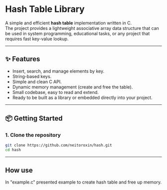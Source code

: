 # Hash Table Library

A simple and efficient **hash table** implementation written in C.  
The project provides a lightweight associative array data structure that can be used in system programming, educational tasks, or any project that requires fast key-value lookup.

---

## ✨ Features

- Insert, search, and manage elements by key.
- String-based keys.
- Simple and clean C API.
- Dynamic memory management (create and free the table).
- Small codebase, easy to read and extend.
- Ready to be built as a library or embedded directly into your project.

---

## 📦 Getting Started

### 1. Clone the repository
```bash
git clone https://github.com/neitoroxin/hash.git
cd hash
```

---

## How use
In "example.c" presented example to create hash table and free up memory.